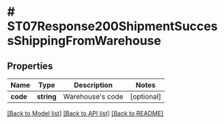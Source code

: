 # # ST07Response200ShipmentSuccessShippingFromWarehouse

## Properties

Name | Type | Description | Notes
------------ | ------------- | ------------- | -------------
**code** | **string** | Warehouse&#39;s code | [optional]

[[Back to Model list]](../../README.md#models) [[Back to API list]](../../README.md#endpoints) [[Back to README]](../../README.md)
